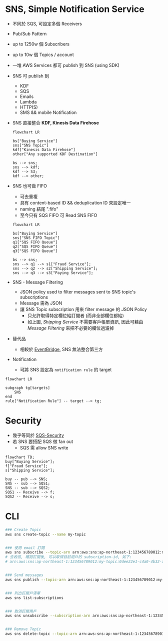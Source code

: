 # SNS, Simple Notification Service

- 不同於 SQS, 可設定多個 Receivers
- Pub/Sub Pattern
- up to 1250w 個 Subscribers
- up to 10w 個 Topics / account
- 一堆 AWS Services 都可 publish 到 SNS (using SDK)
- SNS 可 publish 到
  - KDF
  - SQS
  - Emails
  - Lambda
  - HTTP(S)
  - SMS && mobile Notification
- SNS 直接整合 **KDF, Kinesis Data Firehose**

  ```mermaid
  flowchart LR

  bs["Buying Service"]
  sns["SNS Topic"]
  kdf["Kinesis Data Firehose"]
  other["Any supported KDF Destination"]

  bs --> sns;
  sns --> kdf;
  kdf --> S3;
  kdf --> other;
  ```

- SNS 也可做 FIFO

  - 可去重複
  - 具有 content-based ID && deduplication ID 來設定唯一
  - naming 結尾 ".fifo"
  - 至今只有 SQS FIFO 可 Read SNS FIFO

  ```mermaid
  flowchart LR

  bs["Buying Service"]
  sns["SNS FIFO Topic"]
  q1["SQS FIFO Queue"]
  q2["SQS FIFO Queue"]
  q3["SQS FIFO Queue"]

  bs --> sns;
  sns --> q1 --> s1["Fraud Service"];
  sns --> q2 --> s2["Shipping Service"];
  sns --> q3 --> s3["Paying Service"];
  ```

- SNS - Message Filtering
  - JSON policy used to filter messages sent to SNS topic's subscriptions
  - Message 需為 JSON
  - 讓 SNS Topic subscription 用來 filter message 的 JSON Policy
    - 只允許取得特定欄位給訂閱者 (而非全部欄位都給)
    - 如上圖, _Shipping Service_ 不需要客戶帳單資訊, 因此可藉由 _Message Filtering_ 來把不必要的欄位過濾掉
- 替代品
  - 相較於 [EventBridge](./CloudWatch.md#aws-eventbridge), SNS 無法整合第三方
- Notification
  - 可將 SNS 設定為 `notification rule` 的 target

```mermaid
flowchart LR

subgraph tg[targets]
    SNS
end
rule["Notification Rule"] -- target --> tg;

```

# Security

- 幾乎等同於 [SQS-Security](./SQS.md#security)
- 若 SNS 要搭配 SQS 做 fan out
  - SQS 需 allow SNS write

```mermaid
flowchart TD;
buy["Buying Service"];
f["Fraud Service"];
s["Shipping Service"];

buy -- pub --> SNS;
SNS -- sub --> SQS1;
SNS -- sub --> SQS2;
SQS1 -- Receive --> f;
SQS2 -- Receive --> s;
```

# CLI

```bash
### Create Topic
aws sns create-topic --name my-topic


### 使用 email 訂閱
aws sns subscribe --topic-arn arn:aws:sns:ap-northeast-1:123456789012:my-topic --protocol email --notification-endpoint tonychoucc@gmail.com
# 去收信, 確認訂閱後, 可以取得目前用戶的 subscription-id, 如下:
# arn:aws:sns:ap-northeast-1:123456789012:my-topic:0dee22e1-c4a0-4b32-a75c-3a829de4cc44


### Send messages
aws sns publish --topic-arn arn:aws:sns:ap-northeast-1:123456789012:my-topic --message "Hello World!"


### 列出訂閱戶清單
aws sns list-subscriptions


### 取消訂閱用戶
aws sns unsubscribe --subscription-arn arn:aws:sns:ap-northeast-1:123456789012:my-topic:0dee22e1-c4a0-4b32-a75c-3a829de4cc44


### Remove Topic
aws sns delete-topic --topic-arn arn:aws:sns:ap-northeast-1:123456789012:my-topic
```
